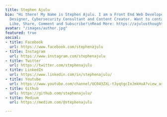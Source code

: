 ```yaml
---
title: Stephen Ajulu
bio: "Hi there! My Name is Stephen Ajulu. I am a Front End Web Developer, Graphic
  Designer, Cybersecurity Consultant and Content Creator. Want to contact me? → ajulu[at]stephenajulu.com.
  Like, Share, Comment and Subscribe!\nRead More: https://ajulusthoughts.wordpress.com/ "
avatar: "/images/author.jpg"
featured: true
social:
- title: Facebook
  url: https://www.facebook.com/stephenajulu
- title: Instagram
  url: https://www.instagram.com/stephenajulu
- title: Twitter
  url: https://twitter.com/stephenajulu
- title: LinkedIn
  url: https://www.linkedin.com/in/stephenajulu/
- title: Youtube
  url: https://www.youtube.com/channel/UC043ZXL-t3yqtgcIxJmkHuA?view_as=subscriber
- title: Github
  url: https://github.com/stephenajulu/
- title: Medium
  url: https://medium.com/@stephenajulu

---
```

